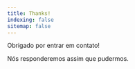 ```yaml
---
title: Thanks!
indexing: false
sitemap: false
---
```

Obrigado por entrar em contato!

Nós responderemos assim que pudermos.
